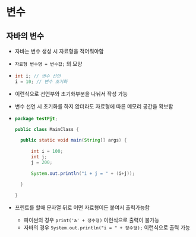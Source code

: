 # 변수



## 자바의 변수

- 자바는 변수 생성 시 자료형을 적어줘야함

- `자료형 변수명 = 변수값;` 의 모양

- ```java
  int i; // 변수 선언
  i = 10; // 변수 초기화 
  ```

- 이런식으로 선언부와 초기화부분을 나눠서 작성 가능

- 변수 선언 시 초기화를 하지 않더라도 자료형에 따른 메모리 공간을 확보함

- ```java
  package testPjt;
  
  public class MainClass {
  	
  	public static void main(String[] args) {
  	
  		int i = 100;
  		int j;
  		j = 200;
  		
  		System.out.println("i + j = " + (i+j));
  		
  	}
  	
  }
  ```

- 프린트를 할때 문자열 뒤로 어떤 자료형이든 붙여서 출력가능함
  - 파이썬의 경우 `print('a' + 정수형)` 이런식으로 출력이 불가능
  - 자바의 경우 `System.out.println("i = " + 정수형);` 이런식으로 출력 가능